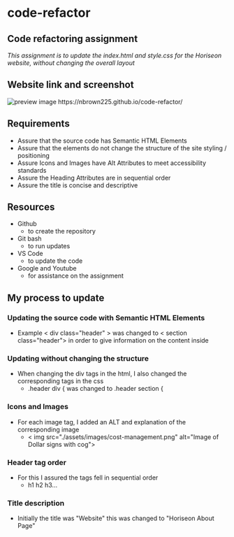 # code-refactor

## Code refactoring assignment
*This assignment is to update the index.html and style.css for the Horiseon website, without changing the overall layout*

## Website link and screenshot
<img src="C:\Users\chbro\Repositories\code-refactor\assets\images\About Horiseon - Google Chrome 9_23_2021 7_40_08 AM.png" alt="preview image">
https://nbrown225.github.io/code-refactor/

## Requirements
* Assure that the source code has Semantic HTML Elements
* Assure that the elements do not change the structure of the site styling / positioning
* Assure Icons and Images have Alt Attributes to meet accessibility standards
* Assure the Heading Attributes are in sequential order
* Assure the title is concise and descriptive

## Resources
* Github
  * to create the repository
* Git bash
  * to run updates
* VS Code
  * to update the code
* Google and Youtube
  * for assistance on the assignment  

## My process to update

### Updating the source code with Semantic HTML Elements
* Example < div class="header" > was changed to < section class="header"> in order to give information on the content inside
  
### Updating without changing the structure
* When changing the div tags in the html, I also changed the corresponding tags in the css
  * .header div { was changed to .header section {

### Icons and Images
* For each image tag, I added an ALT and explanation of the corresponding image
  *  < img src="./assets/images/cost-management.png" alt="Image of Dollar signs with cog">

### Header tag order
* For this I assured the tags fell in sequential order
  * h1 h2 h3...

### Title description
* Initially the title was "Website" this was changed to "Horiseon About Page"



